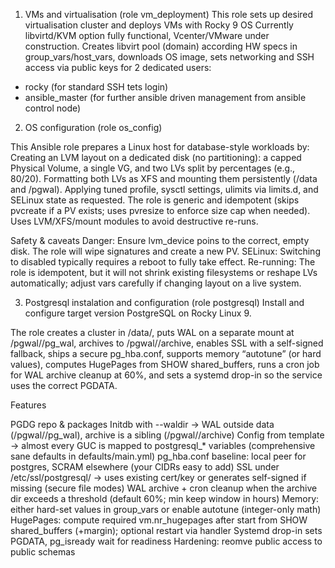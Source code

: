 1. VMs and virtualisation
(role vm_deployment)
This role sets up desired virtualisation cluster and deploys VMs with Rocky 9 OS
Currently libvirtd/KVM option fully functional, Vcenter/VMware under construction.
Creates libvirt pool (domain) according HW specs in group_vars/host_vars, downloads OS image, 
sets networking and SSH access via public keys for 2 dedicated users:
- rocky (for standard SSH tets login)
- ansible_master (for further ansible driven management from ansible control node)

2. OS configuration
(role os_config)

This Ansible role prepares a Linux host for database-style workloads by:
Creating an LVM layout on a dedicated disk (no partitioning): a capped Physical Volume, a single VG, and two LVs split by percentages (e.g., 80/20).
Formatting both LVs as XFS and mounting them persistently (/data and /pgwal).
Applying tuned profile, sysctl settings, ulimits via limits.d, and SELinux state as requested.
The role is generic  and idempotent (skips pvcreate if a PV exists; uses pvresize to enforce size cap when needed). Uses LVM/XFS/mount modules to avoid destructive re-runs.

Safety & caveats
Danger: Ensure lvm_device poins to the correct, empty disk. The role will wipe signatures and create a new PV.
SELinux: Switching to disabled typically requires a reboot to fully take effect.
Re-running: The role is idempotent, but it will not shrink existing filesystems or reshape LVs automatically; adjust vars carefully if changing layout on a live system.


3. Postgresql instalation and configuration
(role postgresql)
Install and configure target version PostgreSQL  on Rocky Linux 9.

The role creates a cluster in /data/<cluster>, puts WAL on a separate mount at /pgwal/<cluster>/pg_wal, archives to /pgwal/<cluster>/archive, enables SSL with a self-signed fallback, ships a secure pg_hba.conf, supports memory “autotune” (or hard values), computes HugePages from SHOW shared_buffers, runs a cron job for WAL archive cleanup at 60%, and sets a systemd drop-in so the service uses the correct PGDATA.

Features

PGDG repo & packages
Initdb with --waldir → WAL outside data (/pgwal/<cluster>/pg_wal), archive is a sibling (/pgwal/<cluster>/archive)
Config from template
→ almost every GUC is mapped to postgresql_* variables (comprehensive sane defaults in defaults/main.yml)
pg_hba.conf baseline: local peer for postgres, SCRAM elsewhere (your CIDRs easy to add)
SSL under /etc/ssl/postgresql/<cluster>
→ uses existing cert/key or generates self-signed if missing (secure file modes)
WAL archive + cron cleanup when the archive dir exceeds a threshold (default 60%; min keep window in hours)
Memory: either hard-set values in group_vars or enable autotune (integer-only math)
HugePages: compute required vm.nr_hugepages after start from SHOW shared_buffers (+margin); optional restart via handler
Systemd drop-in sets PGDATA, pg_isready wait for readiness
Hardening: reomve public access to public schemas 
